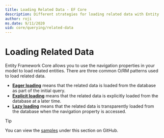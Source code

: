 ```yaml
---
title: Loading Related Data - EF Core
description: Different strategies for loading related data with Entity Framework Core
author: roji
ms.date: 9/11/2020
uid: core/querying/related-data
---
```

# Loading Related Data

Entity Framework Core allows you to use the navigation properties in your model to load related entities. There are three common O/RM patterns used to load related data.

* **[Eager loading](xref:core/querying/related-data/eager)** means that the related data is loaded from the database as part of the initial query.
* **[Explicit loading](xref:core/querying/related-data/explicit)** means that the related data is explicitly loaded from the database at a later time.
* **[Lazy loading](xref:core/querying/related-data/lazy)** means that the related data is transparently loaded from the database when the navigation property is accessed.

> [!TIP]
> You can view the [samples](https://github.com/dotnet/EntityFramework.Docs/tree/main/samples/core/Querying/RelatedData) under this section on GitHub.
